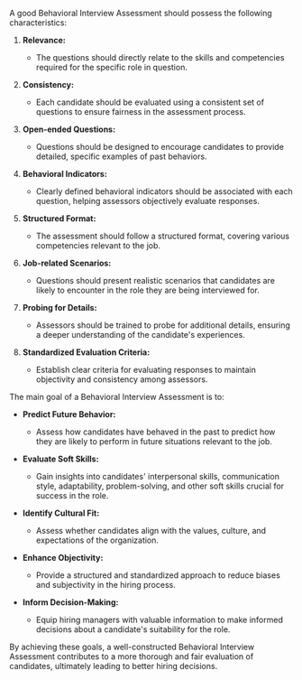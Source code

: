 A good Behavioral Interview Assessment should possess the following characteristics:

1. **Relevance:**
   - The questions should directly relate to the skills and competencies required for the specific role in question.

2. **Consistency:**
   - Each candidate should be evaluated using a consistent set of questions to ensure fairness in the assessment process.

3. **Open-ended Questions:**
   - Questions should be designed to encourage candidates to provide detailed, specific examples of past behaviors.

4. **Behavioral Indicators:**
   - Clearly defined behavioral indicators should be associated with each question, helping assessors objectively evaluate responses.

5. **Structured Format:**
   - The assessment should follow a structured format, covering various competencies relevant to the job.

6. **Job-related Scenarios:**
   - Questions should present realistic scenarios that candidates are likely to encounter in the role they are being interviewed for.

7. **Probing for Details:**
   - Assessors should be trained to probe for additional details, ensuring a deeper understanding of the candidate's experiences.

8. **Standardized Evaluation Criteria:**
   - Establish clear criteria for evaluating responses to maintain objectivity and consistency among assessors.

The main goal of a Behavioral Interview Assessment is to:

- **Predict Future Behavior:**
  - Assess how candidates have behaved in the past to predict how they are likely to perform in future situations relevant to the job.

- **Evaluate Soft Skills:**
  - Gain insights into candidates' interpersonal skills, communication style, adaptability, problem-solving, and other soft skills crucial for success in the role.

- **Identify Cultural Fit:**
  - Assess whether candidates align with the values, culture, and expectations of the organization.

- **Enhance Objectivity:**
  - Provide a structured and standardized approach to reduce biases and subjectivity in the hiring process.

- **Inform Decision-Making:**
  - Equip hiring managers with valuable information to make informed decisions about a candidate's suitability for the role.

By achieving these goals, a well-constructed Behavioral Interview Assessment contributes to a more thorough and fair evaluation of candidates, ultimately leading to better hiring decisions.